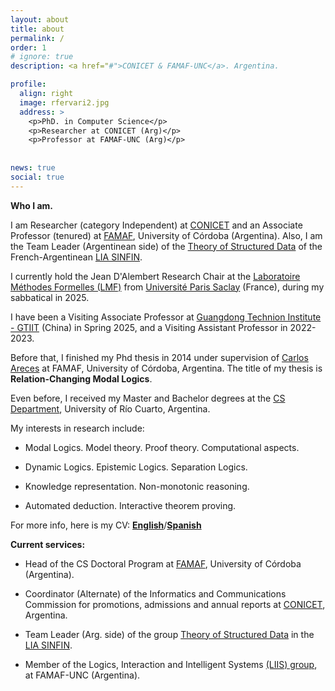 ```yaml
---
layout: about
title: about
permalink: /
order: 1
# ignore: true
description: <a href="#">CONICET & FAMAF-UNC</a>. Argentina.

profile:
  align: right
  image: rfervari2.jpg
  address: >
    <p>PhD. in Computer Science</p>
    <p>Researcher at CONICET (Arg)</p>
    <p>Professor at FAMAF-UNC (Arg)</p>
  
    
news: true
social: true
---
```


**Who I am.**

I am Researcher (category Independent) at [CONICET](https://www.conicet.gov.ar) and an Associate Professor (tenured) at [FAMAF](https://www.famaf.unc.edu.ar), University of Córdoba (Argentina). Also, I am the Team Leader (Argentinean side) of the [Theory of Structured Data](https://sites.google.com/view/theoryofstructureddata-sinfin/home/) of the French-Argentinean [LIA SINFIN](http://www.irp-sinfin.org).

I currently hold the Jean D'Alembert Research Chair at the [Laboratoire Méthodes Formelles (LMF)](https://lmf.cnrs.fr/) from [Université Paris Saclay](https://www.universite-paris-saclay.fr/) (France), during my sabbatical in 2025.


I have been a Visiting Associate Professor at [Guangdong Technion Institute - GTIIT](https://www.gtiit.edu.cn/en/) (China) in Spring 2025, and a Visiting Assistant Professor in 2022-2023.

Before that, I finished my Phd thesis in 2014 under supervision of [Carlos Areces](https://cs.famaf.unc.edu.ar/~careces) at FAMAF, University of Córdoba, Argentina. The title of my thesis is **Relation-Changing Modal Logics**.

Even before, I received my Master and Bachelor degrees at the [CS Department](https://dc.exa.unrc.edu.ar/), University of Río Cuarto, Argentina.

My interests in research include:

* Modal Logics. Model theory. Proof theory. Computational aspects.

* Dynamic Logics. Epistemic Logics. Separation Logics.

* Knowledge representation. Non-monotonic reasoning.

* Automated deduction. Interactive theorem proving.


For more info, here is my CV: [**English**](https://cs.famaf.unc.edu.ar/~rfervari/files/cv/en-cv.pdf)/[**Spanish**](https://cs.famaf.unc.edu.ar/~rfervari/files/cv/sp-cv.pdf)

**Current services:**

* Head of the CS Doctoral Program at [FAMAF](https://www.famaf.unc.edu.ar), University of Córdoba (Argentina).

* Coordinator (Alternate) of the Informatics and Communications Commission for promotions, admissions and annual reports at [CONICET](https://www.conicet.gov.ar), Argentina.

* Team Leader (Arg. side) of the group [Theory of Structured Data](https://sites.google.com/view/theoryofstructureddata-sinfin/) in the [LIA SINFIN](http://www.irp-sinfin.org).

* Member of the Logics, Interaction and Intelligent Systems [(LIIS) group](http://liis.famaf.unc.edu.ar/), at FAMAF-UNC (Argentina).